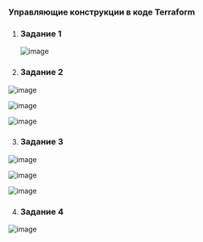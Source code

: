 ### Управляющие конструкции в коде Terraform

1. ### Задание 1
   
   ![image](https://user-images.githubusercontent.com/42189764/233853248-ab54b527-e48f-4dd6-a9b9-2dce89fa201e.png)

2.  ### Задание 2
   
   ![image](https://user-images.githubusercontent.com/42189764/233854887-e71e25f5-871b-4f10-9fbb-6a6864d60b53.png)

   ![image](https://user-images.githubusercontent.com/42189764/233854895-683d4ce4-3f72-4b40-838d-9193df42a7bf.png)
    

   ![image](https://user-images.githubusercontent.com/42189764/233854926-31463854-d50a-4c2d-84f5-b7f3461ecb62.png)

3.  ### Задание 3
   
   ![image](https://user-images.githubusercontent.com/42189764/234937698-f81b7134-04b7-4c36-be08-0152d7004ec8.png)
    
   ![image](https://user-images.githubusercontent.com/42189764/235314204-a20045e2-4834-48c0-8958-12aac60052dd.png)
    
   ![image](https://user-images.githubusercontent.com/42189764/235188177-4a984430-c16f-47eb-a385-e92bca3eb0a8.png)
    
    
 4. ### Задание 4
   
   ![image](https://user-images.githubusercontent.com/42189764/235194484-32404760-4f36-463c-a4cf-cc1364b935d3.png)
